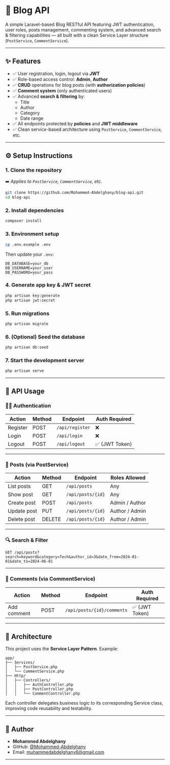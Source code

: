 # 📰 Blog API

A simple Laravel-based Blog RESTful API featuring JWT authentication, user roles, posts management, commenting system, and advanced search & filtering capabilities — all built with a clean Service Layer structure (`PostService`, `CommentService`).

---

## ✨ Features

- ✅ User registration, login, logout via **JWT**
- ✅ Role-based access control: **Admin**, **Author**
- ✅ **CRUD** operations for blog posts (with **authorization policies**)
- ✅ **Comment system** (only authenticated users)
- ✅ Advanced **search & filtering** by:
  - Title
  - Author
  - Category
  - Date range
- ✅ All endpoints protected by **policies** and **JWT middleware**
- ✅ Clean service-based architecture using `PostService`, `CommentService`, etc.

---

## ⚙️ Setup Instructions

### 1. Clone the repository  
➡️ _Applies to `PostService`, `CommentService`, etc._

```bash
git clone https://github.com/Mohammed-Abdelghany/blog-api.git
cd blog-api
```

### 2. Install dependencies  

```bash
composer install
```

### 3. Environment setup  

```bash
cp .env.example .env
```

Then update your `.env`:

```env
DB_DATABASE=your_db
DB_USERNAME=your_user
DB_PASSWORD=your_pass
```

### 4. Generate app key & JWT secret  

```bash
php artisan key:generate
php artisan jwt:secret
```

### 5. Run migrations  

```bash
php artisan migrate
```

### 6. (Optional) Seed the database  

```bash
php artisan db:seed
```

### 7. Start the development server  

```bash
php artisan serve
```

---

## 🔐 API Usage

### 🧑‍💻 Authentication

| Action   | Method | Endpoint           | Auth Required |
|----------|--------|--------------------|----------------|
| Register | POST   | `/api/register`    | ❌              |
| Login    | POST   | `/api/login`       | ❌              |
| Logout   | POST   | `/api/logout`      | ✅ (JWT Token)  |

---

### 📝 Posts (via PostService)

| Action        | Method | Endpoint              | Roles Allowed     |
|---------------|--------|-----------------------|-------------------|
| List posts    | GET    | `/api/posts`          | Any               |
| Show post     | GET    | `/api/posts/{id}`     | Any               |
| Create post   | POST   | `/api/posts`          | Admin / Author    |
| Update post   | PUT    | `/api/posts/{id}`     | Author / Admin    |
| Delete post   | DELETE | `/api/posts/{id}`     | Author / Admin    |

---

### 🔍 Search & Filter

```http
GET /api/posts?search=keyword&category=Tech&author_id=3&date_from=2024-01-01&date_to=2024-06-01
```

---

### 💬 Comments (via CommentService)

| Action        | Method | Endpoint                        | Auth Required |
|---------------|--------|----------------------------------|----------------|
| Add comment   | POST   | `/api/posts/{id}/comments`       | ✅ (JWT Token)  |

---

## 🧱 Architecture

This project uses the **Service Layer Pattern**. Example:

```
app/
├── Services/
│   ├── PostService.php
│   └── CommentService.php
├── Http/
│   ├── Controllers/
│   │   ├── AuthController.php
│   │   ├── PostController.php
│   │   └── CommentController.php
```

Each controller delegates business logic to its corresponding Service class, improving code reusability and testability.

---

## 👤 Author

- **Mohammed Abdelghany**
- GitHub: [@Mohammed-Abdelghany](https://github.com/Mohammed-Abdelghany)
- Email: muhammedabdelghany6@gmail.com

---
